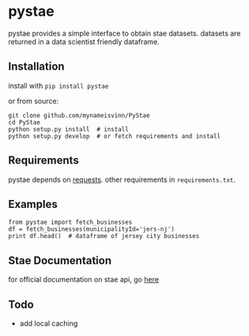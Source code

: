# pystae
pystae provides a simple interface to obtain stae datasets. datasets are returned in a data scientist friendly dataframe.

## Installation
install with `pip install pystae`

or from source:
``` 
git clone github.com/mynameisvinn/PyStae
cd PyStae
python setup.py install  # install
python setup.py develop  # or fetch requirements and install
```

## Requirements
pystae depends on [requests](http://docs.python-requests.org/en/latest/). other requirements in `requirements.txt`.

## Examples
```
from pystae import fetch_businesses
df = fetch_businesses(municipalityId='jers-nj')
print df.head()  # dataframe of jersey city businesses
```

## Stae Documentation
for official documentation on stae api, go [here](https://docs.municipal.systems/)

## Todo
* add local caching